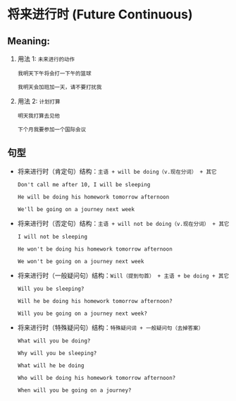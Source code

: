 # 将来进行时 (Future Continuous)

## Meaning:

1. 用法 1: `未来进行的动作`

   ```
   我明天下午将会打一下午的篮球

   我明天会加班加一天，请不要打扰我
   ```

2. 用法 2: `计划打算`

   ```
   明天我打算去见他

   下个月我要参加一个国际会议
   ```

## 句型

- 将来进行时（肯定句）结构：`主语 + will be doing（v.现在分词） + 其它`

  ```
  Don't call me after 10, I will be sleeping

  He will be doing his homework tomorrow afternoon

  We'll be going on a journey next week
  ```

- 将来进行时（否定句）结构：`主语 + will not be doing（v.现在分词） + 其它`

  ```
  I will not be sleeping

  He won't be doing his homework tomorrow afternoon

  We won't be going on a journey next week
  ```

- 将来进行时（一般疑问句）结构：`Will（提到句首） + 主语 + be doing + 其它`

  ```
  Will you be sleeping?

  Will he be doing his homework tomorrow afternoon?

  Will you be going on a journey next week?
  ```

- 将来进行时（特殊疑问句）结构：`特殊疑问词 + 一般疑问句（去掉答案）`

  ```
  What will you be doing?

  Why will you be sleeping?

  What will he be doing

  Who will be doing his homework tomorrow afternoon?

  When will you be going on a journey?
  ```
